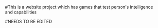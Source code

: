 #This is a website project which has games that test person's intelligence and capabilities

#NEEDS TO BE EDITED
